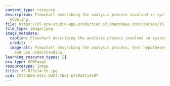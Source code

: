 ```yaml
---
content_type: resource
description: Flowchart describing the analysis process involved in system dynamics
  modeling.
file: https://ol-ocw-studio-app-production.s3.amazonaws.com/courses/15-879-research-seminar-in-system-dynamics-spring-2014/22f74608e51c0d2f7be1bf59d4fafe07_15-879s14-th.jpg
file_type: image/jpeg
image_metadata:
  caption: Flowchart describing the analysis process involved in system dynamics modeling.
  credit: ''
  image-alt: Flowchart describing the analysis process, test hypotheses, and test
    and use understanding.
learning_resource_types: []
ocw_type: OCWImage
resourcetype: Image
title: 15-879s14-th.jpg
uid: 22f74608-e51c-0d2f-7be1-bf59d4fafe07
---
```

